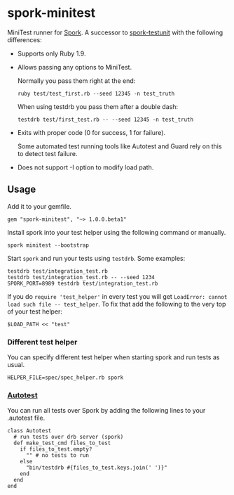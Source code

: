 spork-minitest
==============

MiniTest runner for [Spork](https://github.com/sporkrb/spork).
A successor to [spork-testunit](https://github.com/sporkrb/spork-testunit)
with the following differences: 

* Supports only Ruby 1.9.

* Allows passing any options to MiniTest.

  Normally you pass them right at the end:
  
  `ruby test/test_first.rb --seed 12345 -n test_truth`
  
  When using testdrb you pass them after a double dash:
  
  `testdrb test/first_test.rb -- --seed 12345 -n test_truth`

* Exits with proper code (0 for success, 1 for failure).

  Some automated test running tools like Autotest and Guard
  rely on this to detect test failure.

* Does not support -I option to modify load path.


Usage
-----

Add it to your gemfile.

    gem "spork-minitest", "~> 1.0.0.beta1"

Install spork into your test helper using the following command or manually.

    spork minitest --bootstrap

Start `spork` and run your tests using `testdrb`. Some examples:

    testdrb test/integration_test.rb
    testdrb test/integration_test.rb -- --seed 1234
    SPORK_PORT=8989 testdrb test/integration_test.rb

If you do `require 'test_helper'` in every test you will get `LoadError: cannot load such file -- test_helper`.
To fix that add the following to the very top of your test helper:

    $LOAD_PATH << "test"

### Different test helper

You can specify different test helper when starting spork and run tests as usual.

    HELPER_FILE=spec/spec_helper.rb spork

### [Autotest][]

You can run all tests over Spork by adding the following lines to your .autotest file.

    class Autotest
      # run tests over drb server (spork)
      def make_test_cmd files_to_test
        if files_to_test.empty?
          "" # no tests to run
        else
          "bin/testdrb #{files_to_test.keys.join(' ')}"
        end
      end
    end

[Autotest]: https://github.com/seattlerb/zentest
